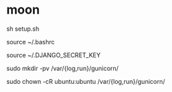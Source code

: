 # moon
sh setup.sh

source ~/.bashrc

source ~/.DJANGO_SECRET_KEY

sudo mkdir -pv /var/{log,run}/gunicorn/

sudo chown -cR ubuntu:ubuntu /var/{log,run}/gunicorn/

